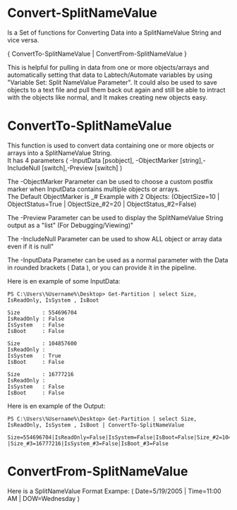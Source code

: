 # Convert-SplitNameValue
Is a Set of functions for Converting Data into a SplitNameValue String and vice versa. 

{ ConvertTo-SplitNameValue | ConvertFrom-SplitNameValue }

This is helpful for pulling in data from one or more objects/arrays and automatically setting that data to Labtech/Automate variables by using "Variable Set: Split NameValue Parameter". It could also be used to save objects to a text file and pull them back out again and still be able to intract with the objects like normal, and It makes creating new objects easy.

# ConvertTo-SplitNameValue
This function is used to convert data containing one or more objects or arrays into a SplitNameValue String.<br />
It has 4 parameters ( -InputData [psobject], -ObjectMarker [string],-IncludeNull [switch],-Preview [switch] )

The -ObjectMarker Parameter can be used to choose a custom postfix marker when InputData contains multiple objects or arrays.    
The Default ObjectMarker is &lowbar;# Example with 2 Objects: (ObjectSize=10 | ObjectStatus=True | ObjectSize&lowbar;#2=20 | ObjectStatus&lowbar;#2=False)

The -Preview Parameter can be used to display the SplitNameValue String output as a "list" (For Debugging/Viewing)"

The -IncludeNull Parameter can be used to show ALL object or array data even if it is null"

The -InputData Parameter can be used as a normal parameter with the Data in rounded brackets ( Data ), or you can provide it in the pipeline.

Here is en example of some InputData:
```
PS C:\Users\%Username%\Desktop> Get-Partition | select Size, IsReadOnly, IsSystem , IsBoot

Size       : 554696704
IsReadOnly : False
IsSystem   : False
IsBoot     : False

Size       : 104857600
IsReadOnly : 
IsSystem   : True
IsBoot     : False

Size       : 16777216
IsReadOnly : 
IsSystem   : False
IsBoot     : False

```
Here is en example of the Output:
```
PS C:\Users\%Username%\Desktop> Get-Partition | select Size, IsReadOnly, IsSystem , IsBoot | ConvertTo-SplitNameValue

Size=554696704|IsReadOnly=False|IsSystem=False|IsBoot=False|Size_#2=104857600|IsSystem_#2=True|IsBoot_#2=False
|Size_#3=16777216|IsSystem_#3=False|IsBoot_#3=False

```

# ConvertFrom-SplitNameValue

Here is a SplitNameValue Format Exampe: ( Date=5/19/2005 | Time=11:00 AM | DOW=Wednesday )
